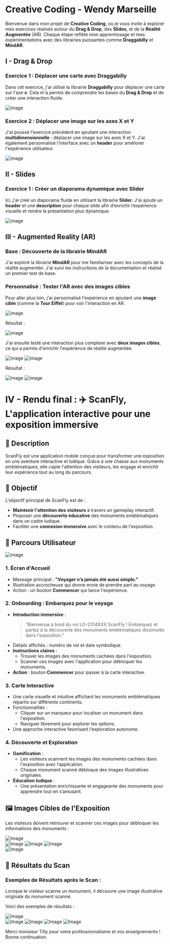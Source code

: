 
# Creative Coding - Wendy Marseille

Bienvenue dans mon projet de **Creative Coding**, où je vous invite à explorer mes exercices réalisés autour du **Drag & Drop**, des **Slides**, et de la **Réalité Augmentée** (AR). Chaque étape reflète mon apprentissage et mes expérimentations avec des librairies puissantes comme **Draggabilly** et **MindAR**.

## I - Drag & Drop

### Exercice 1 : Déplacer une carte avec Draggabilly

Dans cet exercice, j'ai utilisé la librairie **Draggabilly** pour déplacer une carte sur l'axe **x**. Cela m'a permis de comprendre les bases du **Drag & Drop** et de créer une interaction fluide.

![image](Assets/IMG/Capture1.png)

### Exercice 2 : Déplacer une image sur les axes X et Y

J'ai poussé l'exercice précédent en ajoutant une interaction **multidimensionnelle** : déplacer une image sur les axes X et Y. J'ai également personnalisé l'interface avec un **header** pour améliorer l'expérience utilisateur.

![image](Assets/IMG/Capture2.png)

## II - Slides

### Exercice 1 : Créer un diaporama dynamique avec Slider

Ici, j'ai créé un diaporama fluide en utilisant la librairie **Slider**. J'ai ajouté un **header** et une **description** pour chaque slide afin d’enrichir l’expérience visuelle et rendre la présentation plus dynamique.

![image](Assets/IMG/Capture3.png)

## III - Augmented Reality (AR)

### Base : Découverte de la librairie MindAR

J'ai exploré la librairie **MindAR** pour me familiariser avec les concepts de la réalité augmentée. J'ai suivi les instructions de la documentation et réalisé un premier test de base.

### Personnalisé : Tester l'AR avec des images cibles

Pour aller plus loin, j'ai personnalisé l'expérience en ajoutant une **image cible** (comme la **Tour Eiffel**) pour voir l'interaction en AR.

![image](Assets/IMG/toureiffel.png)

Résultat :

![image](Assets/IMG/TestAR1cible.jpg)

J'ai ensuite testé une interaction plus complexe avec **deux images cibles**, ce qui a permis d'enrichir l'expérience de réalité augmentée.

![image](Assets/IMG/statueliberte.jpg)
![image](Assets/IMG/toureiffel.png)

Résultat :

![image](Assets/IMG/TestAR1cible.jpg)
![image](Assets/IMG/TestAR2cibles.jpg)


# IV - Rendu final : ✈️ ScanFly, L'application interactive pour une exposition immersive  

## 📝 Description  
ScanFly est une application mobile conçue pour transformer une exposition en une aventure interactive et ludique. Grâce à une chasse aux monuments emblématiques, elle capte l'attention des visiteurs, les engage et enrichit leur expérience tout au long du parcours.  


## 🎯 Objectif  
L'objectif principal de ScanFly est de :  
- **Maintenir l'attention des visiteurs** à travers un gameplay interactif.  
- Proposer une **découverte éducative** des monuments emblématiques dans un cadre ludique.  
- Faciliter une **connexion immersive** avec le contenu de l'exposition.  


## 🚀 Parcours Utilisateur  
![image](Assets/IMG/Final.png)
### **1. Écran d'Accueil**  
- Message principal : **"Voyager n’a jamais été aussi simple."**  
- Illustration accrocheuse qui donne envie de prendre part au voyage.  
- Action : un bouton **Commencer** qui lance l'expérience.  


### **2. Onboarding : Embarquez pour le voyage**  
- **Introduction immersive** :  
  > "Bienvenue à bord du vol LO-2314XXX ScanFly ! Embarquez et partez à la découverte des monuments emblématiques dissimulés dans l'exposition."  
- Détails affichés : numéro de vol et date symbolique.  
- **Instructions claires** :  
  - Trouver les images des monuments cachées dans l'exposition.  
  - Scanner ces images avec l'application pour débloquer les monuments.    
- **Action** : bouton **Commencer** pour passer à la carte interactive.  


### **3. Carte Interactive**  
- Une carte visuelle et intuitive affichant les monuments emblématiques répartis sur différents continents.  
- Fonctionnalités :  
  - Cliquer sur un marqueur pour localiser un monument dans l'exposition.  
  - Naviguer librement pour explorer les options.  
- Une approche interactive favorisant l'exploration autonome.  


### **4. Découverte et Exploration**  
- **Gamification** :  
  - Les visiteurs scannent les images des monuments cachées dans l'exposition avec l’application.  
  - Chaque monument scanné débloque des images illustratives originales.  
- **Éducation ludique** :  
  - Une présentation enrichissante et engageante des monuments pour apprendre tout en s’amusant.  


## 🖼️ Images Cibles de l'Exposition  
Les visiteurs doivent retrouver et scanner ces images pour débloquer les informations des monuments :   

   ![Image](Assets/IMG/Cible1.png)   
   ![Image](Assets/IMG/Cible2.png) 
   ![Image](Assets/IMG/Cible3.png) 
   ![Image](Assets/IMG/Cible4.png)  
   ![Image](Assets/IMG/Cible5.png)  


## 🎯 Résultats du Scan  

### Exemples de Résultats après le Scan :  
Lorsque le visiteur scanne un monument, il découvre une image illustrative originale du monument scanné.  

Voici des exemples de résultats : 

![Image](Assets/IMG/Test1.png)  
![Image](Assets/IMG/Test2.png)
![Image](Assets/IMG/Test3.png)
![Image](Assets/IMG/Test4.png)
![Image](Assets/IMG/Test5.png)  

Merci monsieur Tilly pour votre professionnalisme et vos enseignements ! Bonne continuation.

